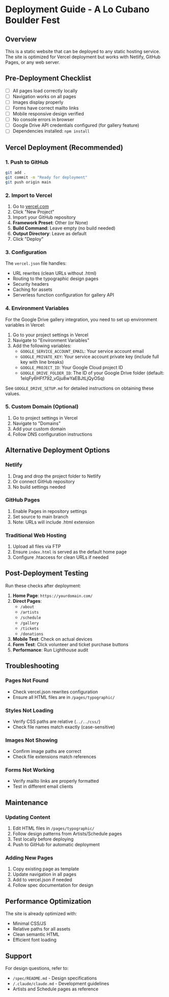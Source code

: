 # Deployment Guide - A Lo Cubano Boulder Fest

## Overview

This is a static website that can be deployed to any static hosting service. The site is optimized for Vercel deployment but works with Netlify, GitHub Pages, or any web server.

## Pre-Deployment Checklist

- [ ] All pages load correctly locally
- [ ] Navigation works on all pages
- [ ] Images display properly
- [ ] Forms have correct mailto links
- [ ] Mobile responsive design verified
- [ ] No console errors in browser
- [ ] Google Drive API credentials configured (for gallery feature)
- [ ] Dependencies installed: `npm install`

## Vercel Deployment (Recommended)

### 1. Push to GitHub

```bash
git add .
git commit -m "Ready for deployment"
git push origin main
```

### 2. Import to Vercel

1. Go to [vercel.com](https://vercel.com)
2. Click "New Project"
3. Import your GitHub repository
4. **Framework Preset**: Other (or None)
5. **Build Command**: Leave empty (no build needed)
6. **Output Directory**: Leave as default
7. Click "Deploy"

### 3. Configuration

The `vercel.json` file handles:

- URL rewrites (clean URLs without .html)
- Routing to the typographic design pages
- Security headers
- Caching for assets
- Serverless function configuration for gallery API

### 4. Environment Variables

For the Google Drive gallery integration, you need to set up environment variables in Vercel:

1. Go to your project settings in Vercel
2. Navigate to "Environment Variables"
3. Add the following variables:
   - `GOOGLE_SERVICE_ACCOUNT_EMAIL`: Your service account email
   - `GOOGLE_PRIVATE_KEY`: Your service account private key (include full key with line breaks)
   - `GOOGLE_PROJECT_ID`: Your Google Cloud project ID
   - `GOOGLE_DRIVE_FOLDER_ID`: The ID of your Google Drive folder (default: 1elqFy6HFf792_vGju8wYaEBJtLjQyOSq)

See `GOOGLE_DRIVE_SETUP.md` for detailed instructions on obtaining these values.

### 5. Custom Domain (Optional)

1. Go to project settings in Vercel
2. Navigate to "Domains"
3. Add your custom domain
4. Follow DNS configuration instructions

## Alternative Deployment Options

### Netlify

1. Drag and drop the project folder to Netlify
2. Or connect GitHub repository
3. No build settings needed

### GitHub Pages

1. Enable Pages in repository settings
2. Set source to main branch
3. Note: URLs will include .html extension

### Traditional Web Hosting

1. Upload all files via FTP
2. Ensure `index.html` is served as the default home page
3. Configure .htaccess for clean URLs if needed

## Post-Deployment Testing

Run these checks after deployment:

1. **Home Page**: `https://yourdomain.com/`
2. **Direct Pages**:
   - `/about`
   - `/artists`
   - `/schedule`
   - `/gallery`
   - `/tickets`
   - `/donations`
3. **Mobile Test**: Check on actual devices
4. **Form Test**: Click volunteer and ticket purchase buttons
5. **Performance**: Run Lighthouse audit

## Troubleshooting

### Pages Not Found

- Check vercel.json rewrites configuration
- Ensure all HTML files are in `/pages/typographic/`

### Styles Not Loading

- Verify CSS paths are relative (`../../css/`)
- Check file names match exactly (case-sensitive)

### Images Not Showing

- Confirm image paths are correct
- Check file extensions match references

### Forms Not Working

- Verify mailto links are properly formatted
- Test in different email clients

## Maintenance

### Updating Content

1. Edit HTML files in `/pages/typographic/`
2. Follow design patterns from Artists/Schedule pages
3. Test locally before deploying
4. Push to GitHub for automatic deployment

### Adding New Pages

1. Copy existing page as template
2. Update navigation in all pages
3. Add to vercel.json if needed
4. Follow spec documentation for design

## Performance Optimization

The site is already optimized with:

- Minimal CSS/JS
- Relative paths for all assets
- Clean semantic HTML
- Efficient font loading

## Support

For design questions, refer to:

- `/spec/README.md` - Design specifications
- `/.claude/claude.md` - Development guidelines
- Artists and Schedule pages as reference
